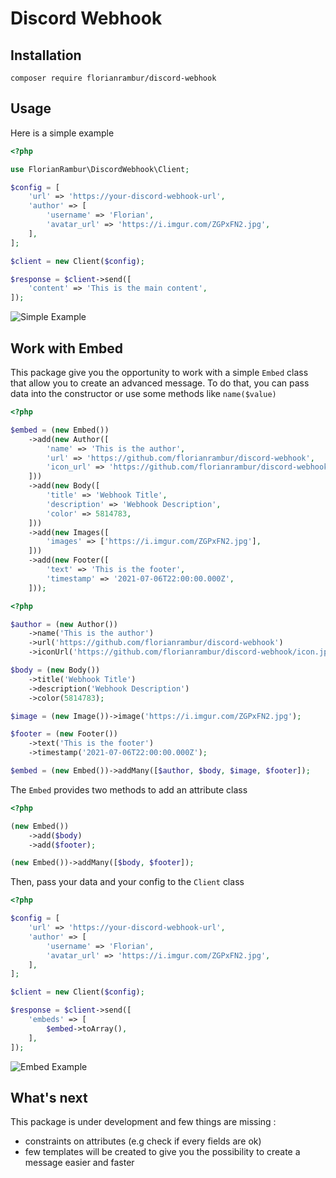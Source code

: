 # Discord Webhook

## Installation
```
composer require florianrambur/discord-webhook
```

## Usage 
Here is a simple example
```php
<?php

use FlorianRambur\DiscordWebhook\Client;

$config = [
    'url' => 'https://your-discord-webhook-url',
    'author' => [
        'username' => 'Florian',
        'avatar_url' => 'https://i.imgur.com/ZGPxFN2.jpg',
    ],
];

$client = new Client($config);

$response = $client->send([
    'content' => 'This is the main content',
]);
```
![Simple Example](https://i.ibb.co/f9ycPF9/simple-example.png)

## Work with Embed
This package give you the opportunity to work with a simple `Embed` class that allow you to create an advanced message. To do that, you can pass data into the constructor or use some methods like `name($value)`
```php
<?php

$embed = (new Embed())
    ->add(new Author([
        'name' => 'This is the author',
        'url' => 'https://github.com/florianrambur/discord-webhook',
        'icon_url' => 'https://github.com/florianrambur/discord-webhook/icon.jpg',
    ]))
    ->add(new Body([
        'title' => 'Webhook Title',
        'description' => 'Webhook Description',
        'color' => 5814783,
    ]))
    ->add(new Images([
        'images' => ['https://i.imgur.com/ZGPxFN2.jpg'],
    ]))
    ->add(new Footer([
        'text' => 'This is the footer',
        'timestamp' => '2021-07-06T22:00:00.000Z',
    ]));
```

```php
<?php

$author = (new Author())
    ->name('This is the author')
    ->url('https://github.com/florianrambur/discord-webhook')
    ->iconUrl('https://github.com/florianrambur/discord-webhook/icon.jpg');

$body = (new Body())
    ->title('Webhook Title')
    ->description('Webhook Description')
    ->color(5814783);

$image = (new Image())->image('https://i.imgur.com/ZGPxFN2.jpg');

$footer = (new Footer())
    ->text('This is the footer')
    ->timestamp('2021-07-06T22:00:00.000Z');

$embed = (new Embed())->addMany([$author, $body, $image, $footer]);
```
The `Embed` provides two methods to add an attribute class
```php
<?php

(new Embed())
    ->add($body)
    ->add($footer);

(new Embed())->addMany([$body, $footer]);
```

Then, pass your data and your config to the `Client` class
```php
<?php

$config = [
    'url' => 'https://your-discord-webhook-url',
    'author' => [
        'username' => 'Florian',
        'avatar_url' => 'https://i.imgur.com/ZGPxFN2.jpg',
    ],
];

$client = new Client($config);

$response = $client->send([
    'embeds' => [
        $embed->toArray(),
    ],
]);
```
![Embed Example](https://i.ibb.co/dkPYbKG/embed-example.png)

## What's next
This package is under development and few things are missing :
- constraints on attributes (e.g check if every fields are ok)
- few templates will be created to give you the possibility to create a message easier and faster